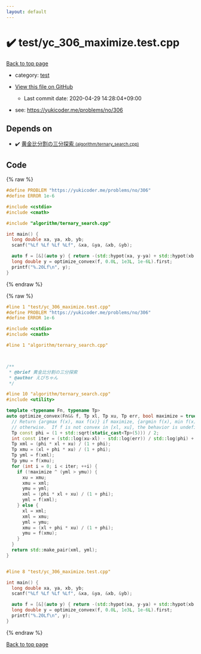 ```yaml
---
layout: default
---
```


<!-- mathjax config similar to math.stackexchange -->
<script type="text/javascript" async
  src="https://cdnjs.cloudflare.com/ajax/libs/mathjax/2.7.5/MathJax.js?config=TeX-MML-AM_CHTML">
</script>
<script type="text/x-mathjax-config">
  MathJax.Hub.Config({
    TeX: { equationNumbers: { autoNumber: "AMS" }},
    tex2jax: {
      inlineMath: [ ['$','$'] ],
      processEscapes: true
    },
    "HTML-CSS": { matchFontHeight: false },
    displayAlign: "left",
    displayIndent: "2em"
  });
</script>

<script type="text/javascript" src="https://cdnjs.cloudflare.com/ajax/libs/jquery/3.4.1/jquery.min.js"></script>
<script src="https://cdn.jsdelivr.net/npm/jquery-balloon-js@1.1.2/jquery.balloon.min.js" integrity="sha256-ZEYs9VrgAeNuPvs15E39OsyOJaIkXEEt10fzxJ20+2I=" crossorigin="anonymous"></script>
<script type="text/javascript" src="../../assets/js/copy-button.js"></script>
<link rel="stylesheet" href="../../assets/css/copy-button.css" />


# :heavy_check_mark: test/yc_306_maximize.test.cpp

<a href="../../index.html">Back to top page</a>

* category: <a href="../../index.html#098f6bcd4621d373cade4e832627b4f6">test</a>
* <a href="{{ site.github.repository_url }}/blob/master/test/yc_306_maximize.test.cpp">View this file on GitHub</a>
    - Last commit date: 2020-04-29 14:28:04+09:00


* see: <a href="https://yukicoder.me/problems/no/306">https://yukicoder.me/problems/no/306</a>


## Depends on

* :heavy_check_mark: <a href="../../library/algorithm/ternary_search.cpp.html">黄金比分割の三分探索 <small>(algorithm/ternary_search.cpp)</small></a>


## Code

<a id="unbundled"></a>
{% raw %}
```cpp
#define PROBLEM "https://yukicoder.me/problems/no/306"
#define ERROR 1e-6

#include <cstdio>
#include <cmath>

#include "algorithm/ternary_search.cpp"

int main() {
  long double xa, ya, xb, yb;
  scanf("%Lf %Lf %Lf %Lf", &xa, &ya, &xb, &yb);

  auto f = [&](auto y) { return -(std::hypot(xa, y-ya) + std::hypot(xb, yb-y)); };
  long double y = optimize_convex(f, 0.0L, 1e3L, 1e-6L).first;
  printf("%.20Lf\n", y);
}

```
{% endraw %}

<a id="bundled"></a>
{% raw %}
```cpp
#line 1 "test/yc_306_maximize.test.cpp"
#define PROBLEM "https://yukicoder.me/problems/no/306"
#define ERROR 1e-6

#include <cstdio>
#include <cmath>

#line 1 "algorithm/ternary_search.cpp"



/**
 * @brief 黄金比分割の三分探索
 * @author えびちゃん
 */

#line 10 "algorithm/ternary_search.cpp"
#include <utility>

template <typename Fn, typename Tp>
auto optimize_convex(Fn&& f, Tp xl, Tp xu, Tp err, bool maximize = true) {
  // Return {argmax f(x), max f(x)} if maximize, {argmin f(x), min f(x)}
  // otherwise.  If f is not convex in [xl, xu], the behavior is undefined.
  Tp const phi = (1 + std::sqrt(static_cast<Tp>(5))) / 2;
  int const iter = (std::log(xu-xl) - std::log(err)) / std::log(phi) + 1;
  Tp xml = (phi * xl + xu) / (1 + phi);
  Tp xmu = (xl + phi * xu) / (1 + phi);
  Tp yml = f(xml);
  Tp ymu = f(xmu);
  for (int i = 0; i < iter; ++i) {
    if (!maximize ^ (yml > ymu)) {
      xu = xmu;
      xmu = xml;
      ymu = yml;
      xml = (phi * xl + xu) / (1 + phi);
      yml = f(xml);
    } else {
      xl = xml;
      xml = xmu;
      yml = ymu;
      xmu = (xl + phi * xu) / (1 + phi);
      ymu = f(xmu);
    }
  }
  return std::make_pair(xml, yml);
}


#line 8 "test/yc_306_maximize.test.cpp"

int main() {
  long double xa, ya, xb, yb;
  scanf("%Lf %Lf %Lf %Lf", &xa, &ya, &xb, &yb);

  auto f = [&](auto y) { return -(std::hypot(xa, y-ya) + std::hypot(xb, yb-y)); };
  long double y = optimize_convex(f, 0.0L, 1e3L, 1e-6L).first;
  printf("%.20Lf\n", y);
}

```
{% endraw %}

<a href="../../index.html">Back to top page</a>


